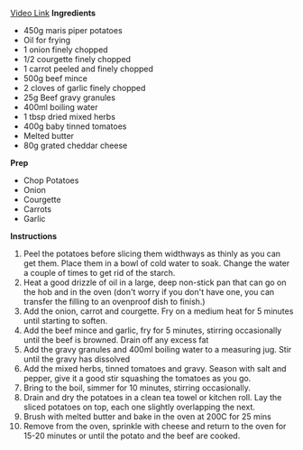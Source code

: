 [Video Link](https://www.instagram.com/p/DFs33VmoXUw/)
**Ingredients**
- 450g maris piper potatoes
- Oil for frying
- 1 onion finely chopped
- 1/2 courgette finely chopped
- 1 carrot peeled and finely chopped
- 500g beef mince
- 2 cloves of garlic finely chopped
- 25g Beef gravy granules
- 400ml boiling water
- 1 tbsp dried mixed herbs
- 400g baby tinned tomatoes
- Melted butter
- 80g grated cheddar cheese

**Prep**
- Chop Potatoes
- Onion
- Courgette
- Carrots
- Garlic

**Instructions**
1. Peel the potatoes before slicing them widthways as thinly as you can get them. Place them in a bowl of cold water to soak. Change the water a couple of times to get rid of the starch.
2. Heat a good drizzle of oil in a large, deep non-stick pan that can go on the hob and in the oven (don't worry if you don't have one, you can transfer the filling to an ovenproof dish to finish.)
3. Add the onion, carrot and courgette. Fry on a medium heat for 5 minutes until starting to soften.
4. Add the beef mince and garlic, fry for 5 minutes, stirring occasionally until the beef is browned. Drain off any excess fat
5. Add the gravy granules and 400ml boiling water to a measuring jug. Stir until the gravy has dissolved
6. Add the mixed herbs, tinned tomatoes and gravy. Season with salt and pepper, give it a good stir squashing the tomatoes as you go.
7. Bring to the boil, simmer for 10 minutes, stirring occasionally.
8. Drain and dry the potatoes in a clean tea towel or kitchen roll. Lay the sliced potatoes on top, each one slightly overlapping the next.
9. Brush with melted butter and bake in the oven at 200C for 25 mins
10. Remove from the oven, sprinkle with cheese and return to the oven for 15-20 minutes or until the potato and the beef are cooked.
